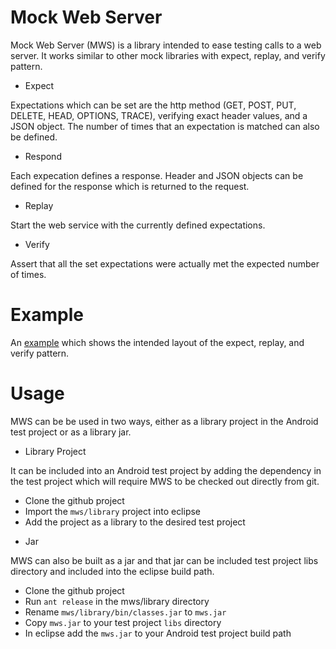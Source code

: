 Mock Web Server
===============
Mock Web Server (MWS) is a library intended to ease testing calls to a web
server.  It works similar to other mock libraries with expect, replay, and
verify pattern.

* Expect

Expectations which can be set are the http method (GET, POST, PUT, DELETE, HEAD,
OPTIONS, TRACE), verifying exact header values, and a JSON object.  The number of
times that an expectation is matched can also be defined.

* Respond

Each expecation defines a response.  Header and JSON objects can be defined for
the response which is returned to the request.

* Replay

Start the web service with the currently defined expectations.

* Verify

Assert that all the set expectations were actually met the expected number of times.

Example
=======

An [example](https://github.com/crazydays/mws/blob/master/tests/src/org/crazydays/mws/MockWebServiceTests.java)
which shows the intended layout of the expect, replay, and verify pattern.

Usage
=====

MWS can be be used in two ways, either as a library project in the Android test
project or as a library jar.

* Library Project

It can be included into an Android test project by adding the dependency in the
test project which will require MWS to be checked out directly from git.

- Clone the github project
- Import the `mws/library` project into eclipse
- Add the project as a library to the desired test project

* Jar

MWS can also be built as a jar and that jar can be included test project libs directory
and included into the eclipse build path.

- Clone the github project
- Run `ant release` in the mws/library directory
- Rename `mws/library/bin/classes.jar` to `mws.jar`
- Copy `mws.jar` to your test project `libs` directory
- In eclipse add the `mws.jar` to your Android test project build path

